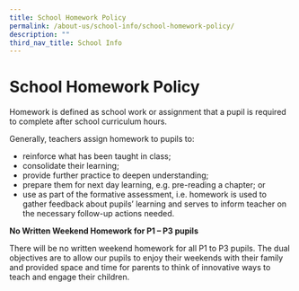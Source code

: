 ```yaml
---
title: School Homework Policy
permalink: /about-us/school-info/school-homework-policy/
description: ""
third_nav_title: School Info
---
```

School Homework Policy
======================

  

Homework is defined as school work or assignment that a pupil is required to complete after school curriculum hours.

  

Generally, teachers assign homework to pupils to:

*   reinforce what has been taught in class;
*   consolidate their learning;
*   provide further practice to deepen understanding;
*   prepare them for next day learning, e.g. pre-reading a chapter; or
*   use as part of the formative assessment, i.e. homework is used to gather feedback about pupils’ learning and serves to inform teacher on the necessary follow-up actions needed.

  

**No Written Weekend Homework for P1 – P3 pupils**

  

There will be no written weekend homework for all P1 to P3 pupils. The dual objectives are to allow our pupils to enjoy their weekends with their family and provided space and time for parents to think of innovative ways to teach and engage their children.